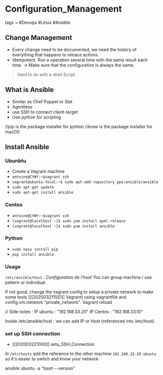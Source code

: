 # Configuration_Management
tags = #Devops #Linux #Ansible

## Change Management
- Every change need to be documented, we need the history of everything that happens to retrace actions.
- Idempotent. Run a operation several time with the same result each time. -> Make sure that the configuration is always the same.

>Hard to do with a shell Script

## What is Ansible

- Similar as Chef Puppet or Slat
- Agentless
- use SSH to connect client-target
- Use python for scripting

//pip is the package installer for pyhton
//brew is the package installer for macOS

## Install Ansible

### Ubunbtu
- Create a Vagrant machine
- `antoine@CYWY:~$vagrant ssh`
- `vagrant@ubuntu-focal:~$ sudo apt-add-repository ppa:ansible/ansible`
- `sudo apt-get update`
- `sudo apt-get install ansible`

### Centos
- ``antoine@CYWY:~$vagrant ssh``
- `[vagrant@localhost ~]$ sudo yum install epel-release`
- `[vagrant@localhost ~]$ sudo yum install ansible`

### Python
- `sudo easy install pip`
- `pip install ansible`

### Usage

`/etc/ansible/host` : *Configuration de l'host*
You can group machine / use pattern or individual

If not good, change the vagrant config to setup a private network to make some tests ([[202003211551]] Vagrant)
using vagrantfile and config.vm.network "private_network".
Vagrant reload



// Side notes :
IP ubuntu : "192.168.33.20"
IP Centos : "192.168.33.10"

Inside /etc/ansible/host : we can add IP or Host (referenced into /etc/host)

### set up SSH connection
* [[202003221000]] setu_SSH_Connection


In `/etc/hosts` add the reference to the other machine `192.168.33.20 ubuntu` so it's easier to switch and know your network

ansible ubuntu -a "bash --version"

